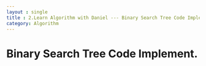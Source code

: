 ```yaml
---
layout : single
title : 2.Learn Algorithm with Daniel --- Binary Search Tree Code Implement
category: Algorithm
---
```


# Binary Search Tree Code Implement.
